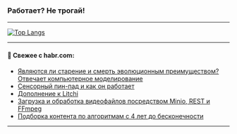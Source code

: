 ### Работает? Не трогай!

---
<!--
#### 🛠️ Technical stack:

![Java](https://img.shields.io/badge/Java-informational?logo=Oracle&style=flat&logoColor=white&color=FF4500)
![Kotlin](https://img.shields.io/badge/Kotlin-informational?logo=Kotlin&style=flat&logoColor=white&color=774D97)
![TS](https://img.shields.io/badge/TypeScript-informational?logo=typeScript&style=flat&logoColor=black&color=017acc)
![Python](https://img.shields.io/badge/Python-informational?logo=Python&style=flat&logoColor=black&color=ffdd54) <br>
![Spring](https://img.shields.io/badge/Spring-informational?logo=Spring&style=flat&logoColor=white&color=6DB33F) 
![SpringBoot](https://img.shields.io/badge/SpringBoot-informational?logo=SpringBoot&style=flat&logoColor=white&color=6DB33F)
![Nest](https://img.shields.io/badge/NestJS-informational?logo=NestJS&style=flat&logoColor=white&color=E0234E) 
![NodeJS](https://img.shields.io/badge/NodeJS-informational?logo=node.js&style=flat&logoColor=white&color=70A760)<br>
![PostgreSQL](https://img.shields.io/badge/PostgreSQL-informational?logo=PostgreSQL&style=flat&logoColor=white&color=DAA520)
![MongoDB](https://img.shields.io/badge/MongoDB-informational?logo=MongoDB&style=flat&logoColor=white&color=870000)
![Apache](https://img.shields.io/badge/Apache-informational?logo=apache&style=flat&logoColor=white&color=f74e28)

___ 
-->

<!--- #### 🛠️ : --->

[![Top Langs](https://github-readme-stats-82jvfl3w3-advtsettinggmailcoms-projects.vercel.app/api/top-langs/?username=zloylis&langs_count=10&hide_title=true&title_color=e6edf3&size_weight=0.5&count_weight=0.5&layout=compact&hide_progress=true&hide_border=true&theme=dracula)](https://github.com/zloylis)

<!---


####  :octocat:&nbsp;&nbsp; Статистика:

![GitHub stats](https://github-readme-stats-u2qms2cxw-advtsettinggmailcoms-projects.vercel.app/api?username=zloylis&show_icons=true&hide_border=true&theme=dracula&title_color=e6edf3&include_all_commits=true&count_private=true&hide_rank=false&hide_title=true&rank_icon=github)
-->
---

#### 💬 Свежее с habr.com:

<!-- BLOG-POST-LIST:START -->
- [Являются ли старение и смерть эволюционным преимуществом? Отвечает компьютерное моделирование](https://habr.com/ru/articles/858802/?utm_source=habrahabr&utm_medium=rss&utm_campaign=858802)
- [Сенсорный пин-пад и как он работает](https://habr.com/ru/companies/timeweb/articles/855826/?utm_source=habrahabr&utm_medium=rss&utm_campaign=855826)
- [Дополнение к Litchi](https://habr.com/ru/articles/858774/?utm_source=habrahabr&utm_medium=rss&utm_campaign=858774)
- [Загрузка и обработка видеофайлов посредством Minio, REST и FFmpeg](https://habr.com/ru/articles/858768/?utm_source=habrahabr&utm_medium=rss&utm_campaign=858768)
- [Подборка контента по алгоритмам с 4 лет до бесконечности](https://habr.com/ru/companies/alfa/articles/855366/?utm_source=habrahabr&utm_medium=rss&utm_campaign=855366)
<!-- BLOG-POST-LIST:END -->

---
